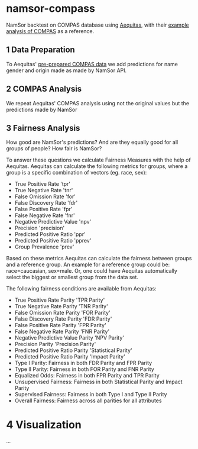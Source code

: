 # namsor-compass
NamSor backtest on COMPAS database using [Aequitas](https://github.com/dssg/aequitas), with their [example analysis of COMPAS](https://github.com/dssg/aequitas/blob/master/docs/source/examples/compas_demo.ipynb) as a reference. 

## 1 Data Preparation
To Aequitas' [pre-prepared COMPAS data](https://github.com/dssg/aequitas/blob/master/examples/data/compas_for_aequitas.csv) we add predictions for name gender and origin made as made by NamSor API.

## 2 COMPAS Analysis
We repeat Aequitas' COMPAS analysis using not the original values but the predictions made by NamSor

## 3 Fairness Analysis
How good are NamSor's predictions? And are they equally good for all groups of people? How fair is NamSor? 

To answer these questions we calculate Fairness Measures with the help of Aequitas. Aequitas can calculate the following metrics for groups, where a group is a specific combination of vectors (eg. race, sex):

* True Positive Rate 'tpr'
* True Negative Rate 'tnr'
* False Omission Rate 'for'
* False Discovery Rate 'fdr'
* False Positive Rate 'fpr'
* False Negative Rate 'fnr'
* Negative Predictive Value 'npv'
* Precision 'precision'
* Predicted Positive Ratio 'ppr'
* Predicted Positive Ratio 'pprev'
* Group Prevalence 'prev'

Based on these metrics Aequitas can calculate the fairness between groups and a reference group. An example for a reference group could be: race=caucasian, sex=male. Or, one could have Aequitas automatically select the biggest or smallest group from the data set.

The following fairness conditions are available from Aequitas:
* True Positive Rate Parity 'TPR Parity'
* True Negative Rate Parity 'TNR Parity'
* False Omission Rate Parity 'FOR Parity'
* False Discovery Rate Parity 'FDR Parity'
* False Positive Rate Parity 'FPR Parity'
* False Negative Rate Parity	'FNR Parity'
* Negative Predictive Value Parity 'NPV Parity'
* Precision Parity	'Precision Parity'
* Predicted Positive Ratio Parity	'Statistical Parity'
* Predicted Positive Ratio Parity	'Impact Parity'
* Type I Parity: Fairness in both FDR Parity and FPR Parity
* Type II Parity: Fairness in both FOR Parity and FNR Parity
* Equalized Odds: Fairness in both FPR Parity and TPR Parity
* Unsupervised Fairness: Fairness in both Statistical Parity and Impact Parity
* Supervised Fairness: Fairness in both Type I and Type II Parity
* Overall Fairness: Fairness across all parities for all attributes

# 4 Visualization
...
